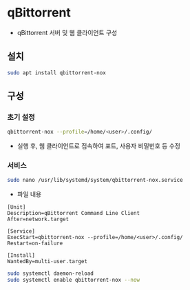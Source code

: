 # qBittorrent

* qBittorrent 서버 및 웹 클라이언트 구성

## 설치

```bash
sudo apt install qbittorrent-nox
```

## 구성

### 초기 설정

```bash
qbittorrent-nox --profile=/home/<user>/.config/
```

* 실행 후, 웹 클라이언트로 접속하여 포트, 사용자 비밀번호 등 수정

### 서비스

```bash
sudo nano /usr/lib/systemd/system/qbittorrent-nox.service
```

* 파일 내용

```
[Unit]
Description=qBittorrent Command Line Client
After=network.target

[Service]
ExecStart=qbittorrent-nox --profile=/home/<user>/.config/
Restart=on-failure

[Install]
WantedBy=multi-user.target
```

```bash
sudo systemctl daemon-reload
sudo systemctl enable qbittorrent-nox --now
```


